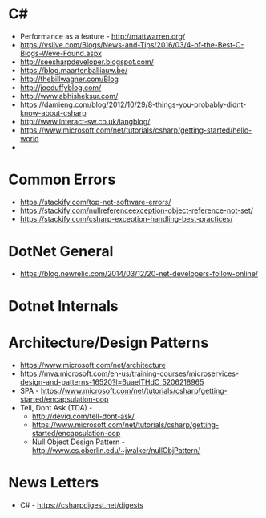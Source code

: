 # C#
* Performance as a feature - http://mattwarren.org/
* https://vslive.com/Blogs/News-and-Tips/2016/03/4-of-the-Best-C-Blogs-Weve-Found.aspx
* http://seesharpdeveloper.blogspot.com/
* https://blog.maartenballiauw.be/
* http://thebillwagner.com/Blog
* http://joeduffyblog.com/
* http://www.abhisheksur.com/
* https://damieng.com/blog/2012/10/29/8-things-you-probably-didnt-know-about-csharp
* http://www.interact-sw.co.uk/iangblog/
* https://www.microsoft.com/net/tutorials/csharp/getting-started/hello-world
* 
# Common Errors
* https://stackify.com/top-net-software-errors/
* https://stackify.com/nullreferenceexception-object-reference-not-set/
* https://stackify.com/csharp-exception-handling-best-practices/


# DotNet General
* https://blog.newrelic.com/2014/03/12/20-net-developers-follow-online/


# Dotnet Internals


# Architecture/Design Patterns
* https://www.microsoft.com/net/architecture
* https://mva.microsoft.com/en-us/training-courses/microservices-design-and-patterns-16520?l=6uaeITHdC_5206218965
* SPA - https://www.microsoft.com/net/tutorials/csharp/getting-started/encapsulation-oop
* Tell, Dont Ask (TDA) - 
   * http://deviq.com/tell-dont-ask/
   * https://www.microsoft.com/net/tutorials/csharp/getting-started/encapsulation-oop
   * Null Object Design Pattern - http://www.cs.oberlin.edu/~jwalker/nullObjPattern/

# News Letters
* C# - https://csharpdigest.net/digests
